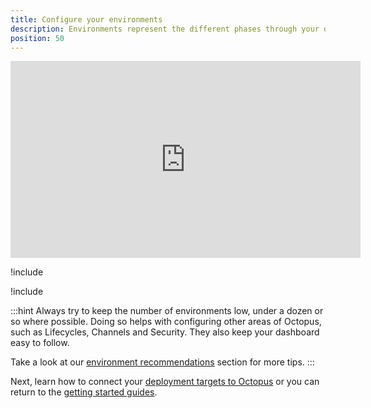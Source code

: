 ```yaml
---
title: Configure your environments
description: Environments represent the different phases through your deployment pipeline from development, to testing, and finally into production.
position: 50
---
```


<iframe width="560" height="315" src="https://www.youtube.com/embed/tPb6CLHyNLA" frameborder="0" allow="accelerometer; autoplay; encrypted-media; gyroscope; picture-in-picture" allowfullscreen></iframe>

!include <environments>

!include <add-new-environments>

:::hint
Always try to keep the number of environments low, under a dozen or so where possible. Doing so helps with configuring other areas of Octopus, such as Lifecycles, Channels and Security. They also keep your dashboard easy to follow. 

Take a look at our [environment recommendations](/docs/infrastructure/environments/environment-recommendations.md) section for more tips.
:::

Next, learn how to connect your [deployment targets to Octopus](/docs/getting-started-guides/deployment-targets.md) or you can return to the [getting started guides](/docs/getting-started-guides/index.md).